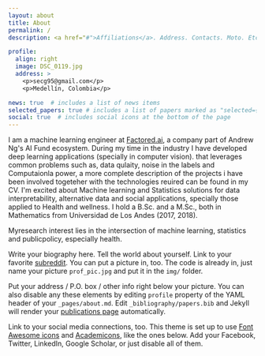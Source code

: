 ```yaml
---
layout: about
title: About
permalink: /
description: <a href="#">Affiliations</a>. Address. Contacts. Moto. Etc.

profile:
  align: right
  image: DSC_0119.jpg
  address: >
    <p>secg95@gmail.com</p>
    <p>Medellín, Colombia</p>

news: true  # includes a list of news items
selected_papers: true # includes a list of papers marked as "selected={true}"
social: true  # includes social icons at the bottom of the page
---
```


I am a machine learning engineer at [Factored.ai](https://www.factored.ai), a company part of Andrew Ng's AI Fund ecosystem. During my time in the industry I have developed deep learning applications (specially in computer vision). that leverages common problems  such as, data qulaity, noise in the labels and Computaionla power, a more complete description of the projects i have been involved togeteher with the technologies reuired can be found in my CV. I'm excited about Machine learning and Statistics solutions for data interpretability, alternative data and social applications, specially those applied to Health and wellness. I hold a B.Sc. and a M.Sc., both in Mathematics from Universidad de Los Andes (2017, 2018).

Myresearch interest lies in the intersection of machine learning, statistics and publicpolicy, especially health. 

Write your biography here. Tell the world about yourself. Link to your favorite [subreddit](http://reddit.com). You can put a picture in, too. The code is already in, just name your picture `prof_pic.jpg` and put it in the `img/` folder.

Put your address / P.O. box / other info right below your picture. You can also disable any these elements by editing `profile` property of the YAML header of your `_pages/about.md`. Edit `_bibliography/papers.bib` and Jekyll will render your [publications page](/al-folio/publications/) automatically.

Link to your social media connections, too. This theme is set up to use [Font Awesome icons](http://fortawesome.github.io/Font-Awesome/) and [Academicons](https://jpswalsh.github.io/academicons/), like the ones below. Add your Facebook, Twitter, LinkedIn, Google Scholar, or just disable all of them.
